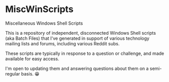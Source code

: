 # MiscWinScripts
Miscellaneous Windows Shell Scripts

This is a repository of independent, disconnected Windows Shell scripts (aka Batch Files) that I've generated in support of various technology mailing lists and forums, including various Reddit subs.

These scripts are typically in response to a question or challenge, and made available for easy access.

I'm open to updating them and answering questions about them on a semi-regular basis.  😁
